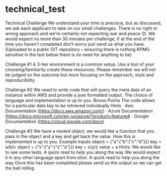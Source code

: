 # technical_test

Technical Challenge
We understand your time is precious, but as discussed, we ask each applicant to take on our
small challenges. There is no right or wrong approach and we're certainly not expecting war and
peace 😊. We would expect no more than 30 minutes per challenge, if at the end of the time
you haven’t completed don’t worry just send us what you have. (Uploaded to a public GIT
repository – ensuring there is nothing KPMG sensitive in the test below there is no need for
anything to be)


Challenge #1
A 3-tier environment is a common setup. Use a tool of your choosing/familiarity create these
resources. Please remember we will not be judged on the outcome but more focusing on the
approach, style and reproducibility.


Challenge #2
We need to write code that will query the meta data of an instance within AWS and provide a
json formatted output. The choice of language and implementation is up to you.
Bonus Points
The code allows for a particular data key to be retrieved individually
Hints
· Aws Documentation (https://docs.aws.amazon.com/)
· Azure Documentation (https://docs.microsoft.com/en-us/azure/?product=featured)
· Google Documentation (https://cloud.google.com/docs)


Challenge #3
We have a nested object, we would like a function that you pass in the object and a key and get
back the value. How this is implemented is up to you.
Example Inputs
object = {“a”:{“b”:{“c”:”d”}}}
key = a/b/c
object = {“x”:{“y”:{“z”:”a”}}}
key = x/y/z
value = a
Hints:
We would like to see some tests. A quick read to help you along the way
We would expect it in any other language apart from elixir.
A quick read to help you along the way
Once this has been completed please send us the output so we can get the ball rolling.